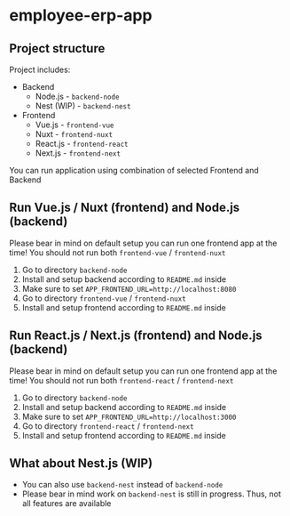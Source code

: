 # employee-erp-app

## Project structure

Project includes:

- Backend
  - Node.js - `backend-node`
  - Nest (WIP) - `backend-nest`
- Frontend
  - Vue.js - `frontend-vue`
  - Nuxt - `frontend-nuxt`
  - React.js - `frontend-react`
  - Next.js - `frontend-next`

You can run application using combination of selected Frontend and Backend

## Run Vue.js / Nuxt (frontend) and Node.js (backend)

Please bear in mind on default setup you can run one frontend app at the time! You should not run both `frontend-vue` / `frontend-nuxt`

1. Go to directory `backend-node`
2. Install and setup backend according to `README.md` inside
3. Make sure to set `APP_FRONTEND_URL=http://localhost:8080`
4. Go to directory `frontend-vue` / `frontend-nuxt`
5. Install and setup frontend according to `README.md` inside

## Run React.js / Next.js (frontend) and Node.js (backend)

Please bear in mind on default setup you can run one frontend app at the time! You should not run both `frontend-react` / `frontend-next`

1. Go to directory `backend-node`
2. Install and setup backend according to `README.md` inside
3. Make sure to set `APP_FRONTEND_URL=http://localhost:3000`
4. Go to directory `frontend-react` / `frontend-next`
5. Install and setup frontend according to `README.md` inside

## What about Nest.js (WIP)

- You can also use `backend-nest` instead of `backend-node`
- Please bear in mind work on `backend-nest` is still in progress. Thus, not all features are available
